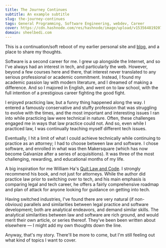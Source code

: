 ```yaml
---
title: The Journey Continues
subtitle: An example subtitle
slug: the-journey-continues
tags: General Programming, Software Engineering, webdev, Career
cover: https://cdn.hashnode.com/res/hashnode/image/upload/v1535648192079/H1daWiBvQ.png
domain: sheelbedi.com
---
```


This is a continuation/soft reboot of my earlier personal site and [blog](sheelbedi.medium.com), and a place to share my thoughts. 

Software is a second career for me. I grew up alongside the Internet, and so I've always had an interest in tech, and particularly the web. However, beyond a few courses here and there, that interest never translated to any serious professional or academic commitment.
Instead, I found my academic passion lay with modern literature, and I dreamed of making a difference. And so I majored in English, and went on to law school, with the full intention of a prestigious career fighting the good fight.

I enjoyed practicing law, but a funny thing happened along the way. I entered a famously conservative and stuffy profession that was struggling to evolve with the times, and the most important and interesting issues I ran into while practicing law were technical in nature. Often, these challenges engaged me in ways that law practice could not. And so, even while I practiced law, I was continually teaching myself different tech issues.

Eventually, I hit a limit of what I could achieve technically while continuing to practice as an attorney; I had to choose between law and software. I chose software, and enrolled in what was then Makersquare (which has now become Galvanize after a series of acquisitions). It was three of the most challenging, rewarding, and educational months of my life.

A big inspiration for me William Ha's [Quit Law and Code](http://quitlawandcode.com/). I strongly recommend his book, and not just for attorneys. 
While the author did practice law prior to switching over to tech, and his main emphasis is comparing legal and tech career, he offers a fairly comprehensive roadmap and plan of attack for anyone looking for guidance on getting into tech.

Having switched industries, I've found there are very natural (if non-obvious) parallels and similarities between legal practice and software development; both are analytical endeavors, and demand similar skills. The analytical similarities between law and software are rich ground, and would merit their own article, or series thereof. They’ve been been written about elsewhere — I might add my own thoughts down the line.

Anyway, that's my story. There'll be more to come, but I'm still feeling out what kind of topics I want to cover.
